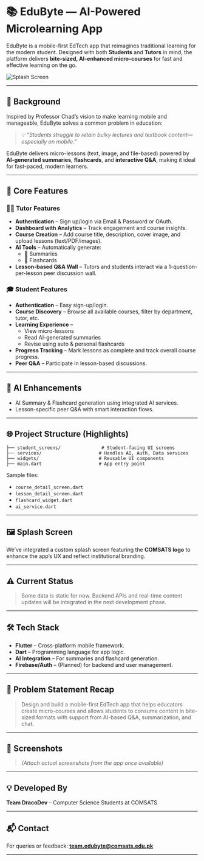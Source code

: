 
# 📚 EduByte — AI-Powered Microlearning App

EduByte is a mobile-first EdTech app that reimagines traditional learning for the modern student. Designed with both **Students** and **Tutors** in mind, the platform delivers **bite-sized, AI-enhanced micro-courses** for fast and effective learning on the go.

![Splash Screen](assets/comsats_splash_logo.png) <!-- Replace with correct relative path -->

---

## 🚀 Background

Inspired by Professor Chad’s vision to make learning mobile and manageable, EduByte solves a common problem in education:

> 💡 *“Students struggle to retain bulky lectures and textbook content—especially on mobile.”*

EduByte delivers micro-lessons (text, image, and file-based) powered by **AI-generated summaries**, **flashcards**, and **interactive Q&A**, making it ideal for fast-paced, modern learners.

---

## 📱 Core Features

### 👨‍🏫 Tutor Features
- **Authentication** – Sign up/login via Email & Password or OAuth.
- **Dashboard with Analytics** – Track engagement and course insights.
- **Course Creation** – Add course title, description, cover image, and upload lessons (text/PDF/images).
- **AI Tools** – Automatically generate:
  - 📄 Summaries
  - 🧠 Flashcards
- **Lesson-based Q&A Wall** – Tutors and students interact via a 1-question-per-lesson peer discussion wall.

### 🎓 Student Features
- **Authentication** – Easy sign-up/login.
- **Course Discovery** – Browse all available courses, filter by department, tutor, etc.
- **Learning Experience** – 
  - View micro-lessons
  - Read AI-generated summaries
  - Revise using auto & personal flashcards
- **Progress Tracking** – Mark lessons as complete and track overall course progress.
- **Peer Q&A** – Participate in lesson-based discussions.

---

## 🧠 AI Enhancements
- AI Summary & Flashcard generation using integrated AI services.
- Lesson-specific peer Q&A with smart interaction flows.

---

## 🌐 Project Structure (Highlights)

```
├── student_screens/               # Student-facing UI screens
├── services/                     # Handles AI, Auth, Data services
├── widgets/                      # Reusable UI components
├── main.dart                     # App entry point
```

Sample files:
- `course_detail_screen.dart`
- `lesson_detail_screen.dart`
- `flashcard_widget.dart`
- `ai_service.dart`

---

## 🖼 Splash Screen

We’ve integrated a custom splash screen featuring the **COMSATS logo** to enhance the app’s UX and reflect institutional branding.

---

## ⚠️ Current Status

> Some data is static for now. Backend APIs and real-time content updates will be integrated in the next development phase.

---

## 🛠 Tech Stack

- **Flutter** – Cross-platform mobile framework.
- **Dart** – Programming language for app logic.
- **AI Integration** – For summaries and flashcard generation.
- **Firebase/Auth** – (Planned) for backend and user management.

---

## 🎯 Problem Statement Recap

> Design and build a mobile-first EdTech app that helps educators create micro-courses and allows students to consume content in bite-sized formats with support from AI-based Q&A, summarization, and chat.

---

## 📸 Screenshots

> *(Attach actual screenshots from the app once available)*

---

## 💡 Developed By

**Team DracoDev** – Computer Science Students at COMSATS

---

## 📬 Contact

For queries or feedback: **team.edubyte@comsats.edu.pk**

---
